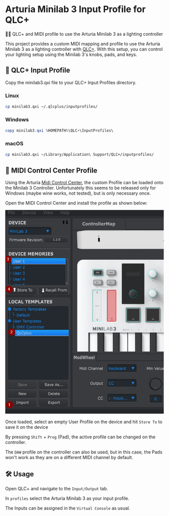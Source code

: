 # Arturia Minilab 3 Input Profile for QLC+

🎹💡 QLC+ and MIDI profile to use the Arturia Minilab 3 as a lighting controller

This project provides a custom MIDI mapping and profile to use the Arturia Minilab 3 as a lighting controller with [QLC+](https://github.com/mcallegari/qlcplus). With this setup, you can control your lighting setup using the Minilab 3's knobs, pads, and keys.

## 📂 QLC+ Input Profile

Copy the minilab3.qxi file to your QLC+ Input Profiles directory.

### Linux

```sh
cp minilab3.qxi ~/.qlcplus/inputprofiles/
```
### Windows
```powershell
copy minilab3.qxi %HOMEPATH%\QLC+\InputProfiles\
```
### macOS
```sh
cp minilab3.qxi ~/Library/Application\ Support/QLC+/inputprofiles/
```

## 🎹 MIDI Control Center Profile

Using the Arturia [Midi Control Center](https://www.arturia.com/de/technology/mcc), the custom Profile can be loaded onto the Minilab 3 Controller. Unfortunately this seems to be released only for Windows (maybe wine works, not tested), but is only necessary once.

Open the MIDI Control Center and install the profile as shown below:

![Installation of the profile in MCC](img/mcc_profile_install.png)

Once loaded, select an empty User Profile on the device and hit `Store To` to save it on the device

By pressing `Shift` + `Prog` (Pad), the active profile can be changed on the controller.


The `DAW` profile on the controller can also be used, but in this case, the Pads won't work as they are on a different MIDI channel by default.


## 🛠️ Usage

Open QLC+ and navigate to the `Input/Output` tab.

In `profiles` select the Arturia Minilab 3 as your input profile.

The Inputs can be assigned in the `Virtual Console` as usual.
